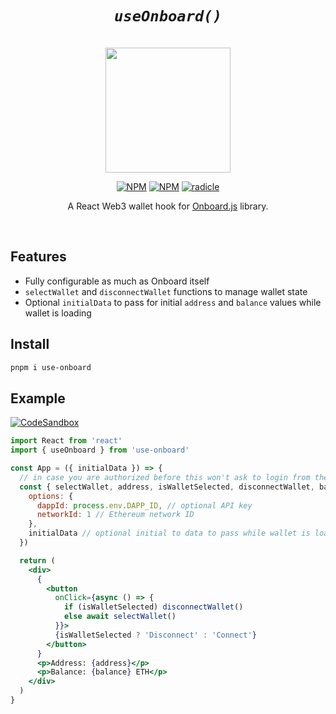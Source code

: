 <div align="center">

# _`useOnboard()`_

<br />
<img src="https://raw.githubusercontent.com/talentlessguy/use-onboard/master/logo.svg" height="200px" />

[![NPM][npm-badge]][npm-url] [![NPM][dl-badge]][npm-url] [![radicle][Radicle]][radicle-link]

A React Web3 wallet hook for [Onboard.js](https://blocknative.com/onboard) library.

<br />
</div>

## Features

- Fully configurable as much as Onboard itself
- `selectWallet` and `disconnectWallet` functions to manage wallet state
- Optional `initialData` to pass for initial `address` and `balance` values while wallet is loading

## Install

```sh
pnpm i use-onboard
```

## Example

[![CodeSandbox](https://codesandbox.io/static/img/play-codesandbox.svg)](https://codesandbox.io/s/useonboard-demo-tsskr)

```jsx
import React from 'react'
import { useOnboard } from 'use-onboard'

const App = ({ initialData }) => {
  // in case you are authorized before this won't ask to login from the wallet
  const { selectWallet, address, isWalletSelected, disconnectWallet, balance } = useOnboard({
    options: {
      dappId: process.env.DAPP_ID, // optional API key
      networkId: 1 // Ethereum network ID
    },
    initialData // optional initial to data to pass while wallet is loading
  })

  return (
    <div>
      {
        <button
          onClick={async () => {
            if (isWalletSelected) disconnectWallet()
            else await selectWallet()
          }}>
          {isWalletSelected ? 'Disconnect' : 'Connect'}
        </button>
      }
      <p>Address: {address}</p>
      <p>Balance: {balance} ETH</p>
    </div>
  )
}
```

[npm-badge]: https://img.shields.io/npm/v/use-onboard?style=for-the-badge&color=4E8EE9&label=&logo=npm
[npm-url]: https://npmjs.com/package/use-onboard/swagger
[dl-badge]: https://img.shields.io/npm/dt/use-onboard?style=for-the-badge&color=4E8EE9
[radicle-link]: radicle://link/v0/rad:git:hnrkk4d16rqusj9o5qfm1mdjxj4uy5o1e7q5y
[radicle]: https://img.shields.io/badge/🌱%20hosted%20on-radicle-4E8EE9?style=for-the-badge
